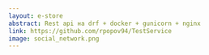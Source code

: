 ```yaml
---
layout: e-store
abstract: Rest api на drf + docker + gunicorn + nginx
link: https://github.com/rpopov94/TestService
image: social_network.png
---
```

